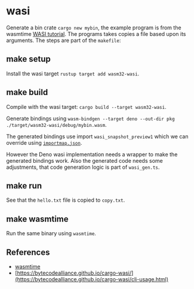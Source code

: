 # wasi

Generate a bin crate `cargo new mybin`, the example program is from the wasmtime [WASI tutorial](https://github.com/bytecodealliance/wasmtime/blob/main/docs/WASI-tutorial.md). The programs takes copies a file based upon its arguments. The steps are part of the `makefile`:

## make setup

Install the wasi target `rustup target add wasm32-wasi`.

## make build

Compile with the wasi target: `cargo build --target wasm32-wasi`.

Generate bindings using `wasm-bindgen --target deno --out-dir pkg ./target/wasm32-wasi/debug/mybin.wasm`.

The generated bindings use import `wasi_snapshot_preview1` which we can override using [`importmap.json`](https://deno.land/manual/linking_to_external_code/import_maps).

However the Deno wasi implementation needs a wrapper to make the generated bindings work. Also the generated code needs
some adjustments, that code generation logic is part of `wasi_gen.ts`.

## make run

See that the `hello.txt` file is copied to `copy.txt`.

## make wasmtime

Run the same binary using `wasmtime`.

## References

- [wasmtime](https://wasmtime.dev/)
- [https://bytecodealliance.github.io/cargo-wasi/](https://bytecodealliance.github.io/cargo-wasi/cli-usage.html)
